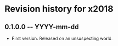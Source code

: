 # Revision history for x2018

## 0.1.0.0 -- YYYY-mm-dd

* First version. Released on an unsuspecting world.

